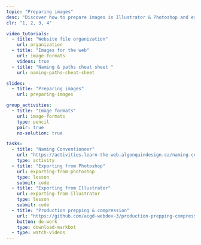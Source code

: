 ```yaml
---
topic: "Preparing images"
desc: "Discover how to prepare images in Illustrator & Photoshop and export them properly for the web."
clr: "1, 2, 3, 4"

video_tutorials:
  - title: "Website file organization"
    url: organization
  - title: "Images for the web"
    url: image-formats
    videos: true
  - title: "Naming & paths cheat sheet "
    url: naming-paths-cheat-sheet

slides:
  - title: "Preparing images"
    url: preparing-images

group_activities:
  - title: "Image formats"
    url: image-formats
    type: pencil
    pair: true
    no-solution: true

tasks:
  - title: "Naming Conventioneer"
    url: "https://activities.learn-the-web.algonquindesign.ca/naming-conventioneer/"
    type: activity
  - title: "Exporting from Photoshop"
    url: exporting-from-photoshop
    type: lesson
    submit: code
  - title: "Exporting from Illustrator"
    url: exporting-from-illustrator
    type: lesson
    submit: code
  - title: "Production prepping & compression"
    url: "https://github.com/acgd-webdev-3/production-prepping-compression"
    button: do-work
    type: download-markbot
  - type: watch-videos
---
```

